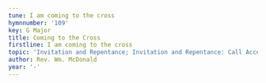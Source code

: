 ```yaml
---
tune: I am coming to the cross
hymnnumber: '109'
key: G Major
title: Coming to the Cross
firstline: I am coming to the cross
topic: 'Invitation and Repentance; Invitation and Repentance: Call Accepted'
author: Rev. Wm. McDonald
year: '-'
---
```

